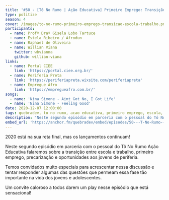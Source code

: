 ```yaml
---
title: '#50 - [Tô No Rumo | Ação Educativa] Primeiro Emprego: Transição Escola-Trabalho'
type: politize
season: 4
cover: /images/to-no-rumo-primeiro-emprego-transicao-escola-trabalho.png
participants:
  - name: Profª Draª Gisela Lobo Tartuce
  - name: Estela Ribeiro / Afrodun
  - name: Raphael de Oliveira
  - name: Willian Viana
    twitter: wbvianna
    github: willian-viana
links:
  - name: Portal CIEE
    link: 'https://portal.ciee.org.br/'
  - name: Periferia Preta
    link: 'https://periferiapreta.wixsite.com/periferiapreta'
  - name: Empregue Afro
    link: 'https://empregueafro.com.br/'
songs:
  - name: 'Nina Simone - Aint Got No, I Got Life'
  - name: 'Nina Simone - Feeling Good'
date: 2020-12-07 12:00:00
tags: quebradev, to no rumo, acao educativa, primeiro emprego, escola, trabalho
description: 'Neste segundo episódio em parceria com o pessoal do Tô No Rumo Ação Educativa falaremos sobre a transição entre escola e trabalho, primeiro emprego, precarização e oportunidades aos jovens de periferia.'
embed_url: 'https://anchor.fm/quebradev/embed/episodes/50---T-No-Rumo--Ao-Educativa-Primeiro-Emprego-Transio-Escola-Trabalho-enfo6i'
---
```


2020 está na sua reta final, mas os lançamentos continuam! 

Neste segundo episódio em parceria com o pessoal do Tô No Rumo Ação Educativa falaremos sobre a transição entre escola e trabalho, primeiro emprego, precarização e oportunidades aos jovens de periferia.

Temos convidados muito especiais para acrescentar nessa discussão e tentar responder algumas das questões que permeam essa fase tão importante na vida dos jovens e adolescentes.

Um convite caloroso a todos darem um play nesse episódio que está sensacional!
